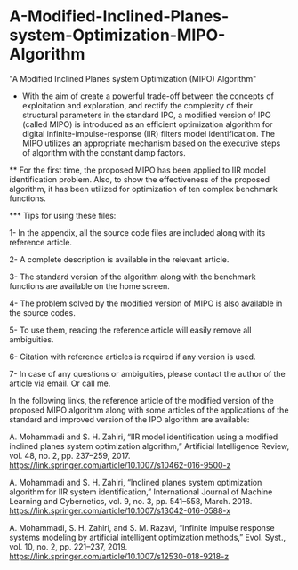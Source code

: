 # A-Modified-Inclined-Planes-system-Optimization-MIPO-Algorithm

"A Modified Inclined Planes system Optimization (MIPO) Algorithm"

* With the aim of create a powerful trade-off between the concepts of exploitation and exploration, and rectify the complexity of their structural parameters in the standard IPO, a modified version of IPO (called MIPO) is introduced as an efficient optimization algorithm for digital infinite-impulse-response (IIR) filters model identification. The MIPO utilizes an appropriate mechanism based on the executive steps of algorithm with the constant damp factors. 

** For the first time, the proposed MIPO has been applied to IIR model identification problem. Also, to show the effectiveness of the proposed algorithm, it has been utilized for optimization of ten complex benchmark functions.

*** Tips for using these files:

1- In the appendix, all the source code files are included along with its reference article.

2- A complete description is available in the relevant article.

3- The standard version of the algorithm along with the benchmark functions are available on the home screen.

4- The problem solved by the modified version of MIPO is also available in the source codes.

5- To use them, reading the reference article will easily remove all ambiguities.

6- Citation with reference articles is required if any version is used.

7- In case of any questions or ambiguities, please contact the author of the article via email. Or call me.


In the following links, the reference article of the modified version of the proposed MIPO algorithm along with some articles of the applications of the standard and improved version of the IPO algorithm are available:

A. Mohammadi and S. H. Zahiri, “IIR model identification using a modified inclined planes system optimization algorithm,” Artificial Intelligence Review, vol. 48, no. 2, pp. 237–259, 2017. https://link.springer.com/article/10.1007/s10462-016-9500-z

A. Mohammadi and S. H. Zahiri, “Inclined planes system optimization algorithm for IIR system identification,” International Journal of Machine Learning and Cybernetics, vol. 9, no. 3, pp. 541–558, March. 2018. https://link.springer.com/article/10.1007/s13042-016-0588-x

A. Mohammadi, S. H. Zahiri, and S. M. Razavi, “Infinite impulse response systems modeling by artificial intelligent optimization methods,” Evol. Syst., vol. 10, no. 2, pp. 221–237, 2019. https://link.springer.com/article/10.1007/s12530-018-9218-z
